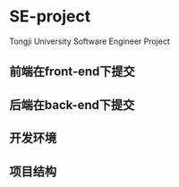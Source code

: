 # SE-project
Tongji University Software Engineer Project
## 前端在front-end下提交
## 后端在back-end下提交

## 开发环境

## 项目结构

